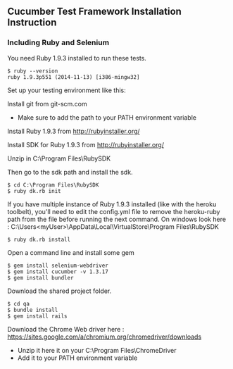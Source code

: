 ## Cucumber Test Framework Installation Instruction
### Including Ruby and Selenium

You need Ruby 1.9.3 installed to run these tests.

    $ ruby --version
    ruby 1.9.3p551 (2014-11-13) [i386-mingw32]

Set up your testing environment like this:

Install git from git-scm.com
- Make sure to add the path to your PATH environment variable

Install Ruby 1.9.3 from http://rubyinstaller.org/

Install SDK for Ruby 1.9.3 from http://rubyinstaller.org/

Unzip in C:\Program Files\RubySDK

Then go to the sdk path and install the sdk.

    $ cd C:\Program Files\RubySDK
    $ ruby dk.rb init
    
If you have multiple instance of Ruby 1.9.3 installed (like with the heroku toolbelt), you'll need to edit the config.yml file to remove the heroku-ruby path from the file before running the next command.  On windows look here : C:\Users\<myUser>\AppData\Local\VirtualStore\Program Files\RubySDK

    $ ruby dk.rb install

Open a command line and install some gem

    $ gem install selenium-webdriver
    $ gem install cucumber -v 1.3.17
    $ gem install bundler

Download the shared project folder.

    $ cd qa
    $ bundle install
    $ gem install rails

 Download the Chrome Web driver here : https://sites.google.com/a/chromium.org/chromedriver/downloads
 - Unzip it here it on your C:\Program Files\ChromeDriver
 - Add it to your PATH environment variable